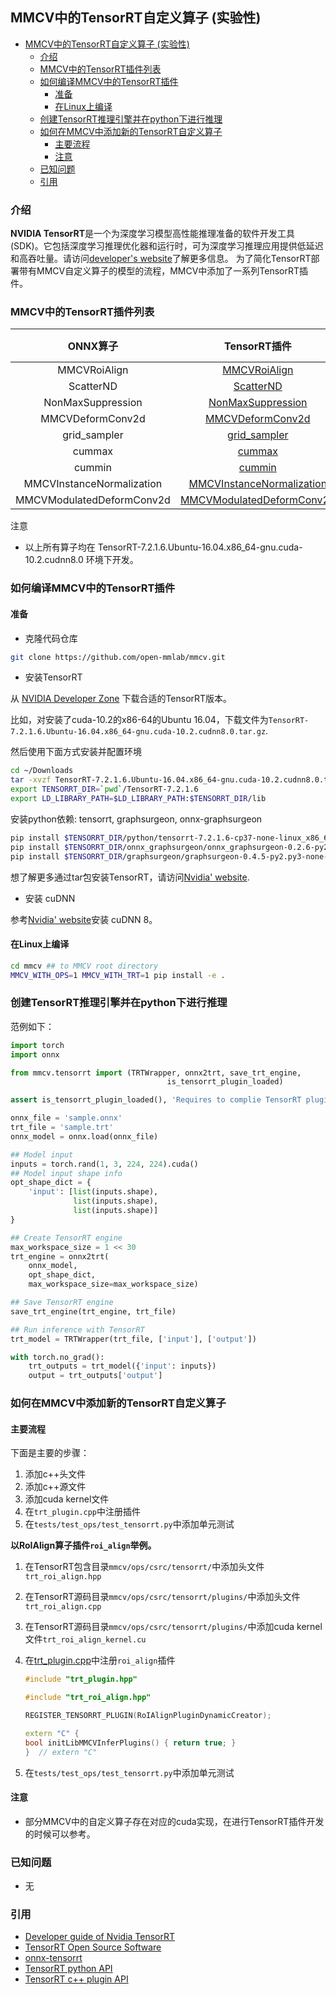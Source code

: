 ## MMCV中的TensorRT自定义算子 (实验性)

<!-- TOC -->

- [MMCV中的TensorRT自定义算子 (实验性)](#mmcv%E4%B8%AD%E7%9A%84tensorrt%E8%87%AA%E5%AE%9A%E4%B9%89%E7%AE%97%E5%AD%90-%E5%AE%9E%E9%AA%8C%E6%80%A7)
  - [介绍](#%E4%BB%8B%E7%BB%8D)
  - [MMCV中的TensorRT插件列表](#mmcv%E4%B8%AD%E7%9A%84tensorrt%E6%8F%92%E4%BB%B6%E5%88%97%E8%A1%A8)
  - [如何编译MMCV中的TensorRT插件](#%E5%A6%82%E4%BD%95%E7%BC%96%E8%AF%91mmcv%E4%B8%AD%E7%9A%84tensorrt%E6%8F%92%E4%BB%B6)
    - [准备](#%E5%87%86%E5%A4%87)
    - [在Linux上编译](#%E5%9C%A8linux%E4%B8%8A%E7%BC%96%E8%AF%91)
  - [创建TensorRT推理引擎并在python下进行推理](#%E5%88%9B%E5%BB%BAtensorrt%E6%8E%A8%E7%90%86%E5%BC%95%E6%93%8E%E5%B9%B6%E5%9C%A8python%E4%B8%8B%E8%BF%9B%E8%A1%8C%E6%8E%A8%E7%90%86)
  - [如何在MMCV中添加新的TensorRT自定义算子](#%E5%A6%82%E4%BD%95%E5%9C%A8mmcv%E4%B8%AD%E6%B7%BB%E5%8A%A0%E6%96%B0%E7%9A%84tensorrt%E8%87%AA%E5%AE%9A%E4%B9%89%E7%AE%97%E5%AD%90)
    - [主要流程](#%E4%B8%BB%E8%A6%81%E6%B5%81%E7%A8%8B)
    - [注意](#%E6%B3%A8%E6%84%8F)
  - [已知问题](#%E5%B7%B2%E7%9F%A5%E9%97%AE%E9%A2%98)
  - [引用](#%E5%BC%95%E7%94%A8)

<!-- TOC -->

### 介绍

**NVIDIA TensorRT**是一个为深度学习模型高性能推理准备的软件开发工具(SDK)。它包括深度学习推理优化器和运行时，可为深度学习推理应用提供低延迟和高吞吐量。请访问[developer's website](https://developer.nvidia.com/tensorrt)了解更多信息。
为了简化TensorRT部署带有MMCV自定义算子的模型的流程，MMCV中添加了一系列TensorRT插件。

### MMCV中的TensorRT插件列表

|         ONNX算子          |                                  TensorRT插件                                   | MMCV版本 |
| :-----------------------: | :-----------------------------------------------------------------------------: | :------: |
|       MMCVRoiAlign        |              [MMCVRoiAlign](./tensorrt_custom_ops.md#mmcvroialign)              |  1.2.6   |
|         ScatterND         |                 [ScatterND](./tensorrt_custom_ops.md#scatternd)                 |  1.2.6   |
|     NonMaxSuppression     |         [NonMaxSuppression](./tensorrt_custom_ops.md#nonmaxsuppression)         |  1.3.0   |
|     MMCVDeformConv2d      |          [MMCVDeformConv2d](./tensorrt_custom_ops.md#mmcvdeformconv2d)          |  1.3.0   |
|       grid_sampler        |              [grid_sampler](./tensorrt_custom_ops.md#grid-sampler)              |  1.3.1   |
|          cummax           |                    [cummax](./tensorrt_custom_ops.md#cummax)                    |  1.3.5   |
|          cummin           |                    [cummin](./tensorrt_custom_ops.md#cummin)                    |  1.3.5   |
| MMCVInstanceNormalization | [MMCVInstanceNormalization](./tensorrt_custom_ops.md#mmcvinstancenormalization) |  1.3.5   |
| MMCVModulatedDeformConv2d | [MMCVModulatedDeformConv2d](./tensorrt_custom_ops.md#mmcvmodulateddeformconv2d) |  master  |

注意

- 以上所有算子均在 TensorRT-7.2.1.6.Ubuntu-16.04.x86_64-gnu.cuda-10.2.cudnn8.0 环境下开发。

### 如何编译MMCV中的TensorRT插件

#### 准备

- 克隆代码仓库

```bash
git clone https://github.com/open-mmlab/mmcv.git
```

- 安装TensorRT

从 [NVIDIA Developer Zone](https://developer.nvidia.com/nvidia-tensorrt-download) 下载合适的TensorRT版本。

比如，对安装了cuda-10.2的x86-64的Ubuntu 16.04，下载文件为`TensorRT-7.2.1.6.Ubuntu-16.04.x86_64-gnu.cuda-10.2.cudnn8.0.tar.gz`.

然后使用下面方式安装并配置环境

```bash
cd ~/Downloads
tar -xvzf TensorRT-7.2.1.6.Ubuntu-16.04.x86_64-gnu.cuda-10.2.cudnn8.0.tar.gz
export TENSORRT_DIR=`pwd`/TensorRT-7.2.1.6
export LD_LIBRARY_PATH=$LD_LIBRARY_PATH:$TENSORRT_DIR/lib
```

安装python依赖: tensorrt, graphsurgeon, onnx-graphsurgeon

```bash
pip install $TENSORRT_DIR/python/tensorrt-7.2.1.6-cp37-none-linux_x86_64.whl
pip install $TENSORRT_DIR/onnx_graphsurgeon/onnx_graphsurgeon-0.2.6-py2.py3-none-any.whl
pip install $TENSORRT_DIR/graphsurgeon/graphsurgeon-0.4.5-py2.py3-none-any.whl
```

想了解更多通过tar包安装TensorRT，请访问[Nvidia' website](https://docs.nvidia.com/deeplearning/tensorrt/archives/tensorrt-721/install-guide/index.html#installing-tar).

- 安装 cuDNN

参考[Nvidia' website](https://docs.nvidia.com/deeplearning/cudnn/install-guide/index.html#installlinux-tar)安装 cuDNN 8。

#### 在Linux上编译

```bash
cd mmcv ## to MMCV root directory
MMCV_WITH_OPS=1 MMCV_WITH_TRT=1 pip install -e .
```

### 创建TensorRT推理引擎并在python下进行推理

范例如下：

```python
import torch
import onnx

from mmcv.tensorrt import (TRTWrapper, onnx2trt, save_trt_engine,
                                   is_tensorrt_plugin_loaded)

assert is_tensorrt_plugin_loaded(), 'Requires to complie TensorRT plugins in mmcv'

onnx_file = 'sample.onnx'
trt_file = 'sample.trt'
onnx_model = onnx.load(onnx_file)

## Model input
inputs = torch.rand(1, 3, 224, 224).cuda()
## Model input shape info
opt_shape_dict = {
    'input': [list(inputs.shape),
              list(inputs.shape),
              list(inputs.shape)]
}

## Create TensorRT engine
max_workspace_size = 1 << 30
trt_engine = onnx2trt(
    onnx_model,
    opt_shape_dict,
    max_workspace_size=max_workspace_size)

## Save TensorRT engine
save_trt_engine(trt_engine, trt_file)

## Run inference with TensorRT
trt_model = TRTWrapper(trt_file, ['input'], ['output'])

with torch.no_grad():
    trt_outputs = trt_model({'input': inputs})
    output = trt_outputs['output']

```

### 如何在MMCV中添加新的TensorRT自定义算子

#### 主要流程

下面是主要的步骤：

1. 添加c++头文件
2. 添加c++源文件
3. 添加cuda kernel文件
4. 在`trt_plugin.cpp`中注册插件
5. 在`tests/test_ops/test_tensorrt.py`中添加单元测试

**以RoIAlign算子插件`roi_align`举例。**

1. 在TensorRT包含目录`mmcv/ops/csrc/tensorrt/`中添加头文件`trt_roi_align.hpp`

2. 在TensorRT源码目录`mmcv/ops/csrc/tensorrt/plugins/`中添加头文件`trt_roi_align.cpp`

3. 在TensorRT源码目录`mmcv/ops/csrc/tensorrt/plugins/`中添加cuda kernel文件`trt_roi_align_kernel.cu`

4. 在[trt_plugin.cpp](https://github.com/open-mmlab/mmcv/blob/master/mmcv/ops/csrc/tensorrt/plugins/trt_plugin.cpp)中注册`roi_align`插件

   ```c++
   #include "trt_plugin.hpp"

   #include "trt_roi_align.hpp"

   REGISTER_TENSORRT_PLUGIN(RoIAlignPluginDynamicCreator);

   extern "C" {
   bool initLibMMCVInferPlugins() { return true; }
   }  // extern "C"
   ```

5. 在`tests/test_ops/test_tensorrt.py`中添加单元测试

#### 注意

- 部分MMCV中的自定义算子存在对应的cuda实现，在进行TensorRT插件开发的时候可以参考。

### 已知问题

- 无

### 引用

- [Developer guide of Nvidia TensorRT](https://docs.nvidia.com/deeplearning/tensorrt/developer-guide/index.html)
- [TensorRT Open Source Software](https://github.com/NVIDIA/TensorRT)
- [onnx-tensorrt](https://github.com/onnx/onnx-tensorrt)
- [TensorRT python API](https://docs.nvidia.com/deeplearning/tensorrt/api/python_api/index.html)
- [TensorRT c++ plugin API](https://docs.nvidia.com/deeplearning/tensorrt/api/c_api/classnvinfer1_1_1_i_plugin.html)
